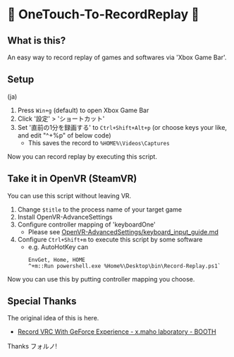 # :diamond_shape_with_a_dot_inside: OneTouch-To-RecordReplay :diamond_shape_with_a_dot_inside:
## What is this?

An easy way to record replay of games and softwares via 'Xbox Game Bar'.

## Setup

(ja)

1. Press `Win+g` (default) to open Xbox Game Bar
2. Click '設定' > 'ショートカット'
3. Set '直前の1分を録画する' to `Ctrl+Shift+Alt+p` (or choose keys your like, and edit "^+%p" of below code)
    - This saves the record to `%HOME%\Videos\Captures`

Now you can record replay by executing this script.

## Take it in OpenVR (SteamVR)

You can use this script without leaving VR.

1. Change `$title` to the process name of your target game
2. Install OpenVR-AdvanceSettings
3. Configure controller mapping of 'keyboardOne'
    - Please see [OpenVR-AdvancedSettings/keyboard_input_guide.md](https://github.com/OpenVR-Advanced-Settings/OpenVR-AdvancedSettings/blob/master/docs/keyboard_input_guide.md)
4. Configure `Ctrl+Shift+m` to execute this script by some software
    - e.g. AutoHotKey can
      ```
      EnvGet, Home, HOME
      ^+m::Run powershell.exe %Home%\Desktop\bin\Record-Replay.ps1`
      ```

Now you can use this by putting controller mapping you choose.

## Special Thanks

The original idea of this is here.

- [Record VRC With GeForce Experience - x.maho laboratory - BOOTH](https://booth.pm/ja/items/2026998)

Thanks フォルノ!
